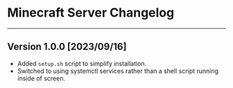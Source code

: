 # Minecraft Server Changelog
---

## Version 1.0.0 [2023/09/16]
- Added `setup.sh` script to simplify installation.
- Switched to using systemctl services rather than a shell script running inside of screen.
